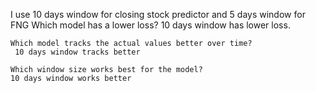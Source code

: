 
   I use 10 days window  for closing stock predictor and 5 days window for FNG
    Which model has a lower loss?
     10 days window has lower loss.

    Which model tracks the actual values better over time?
     10 days window tracks better

    Which window size works best for the model?
    10 days window works better

